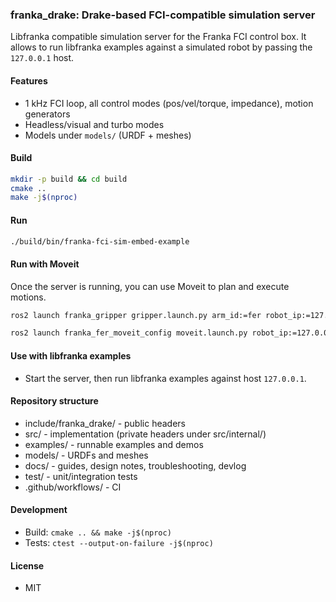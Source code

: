 ### franka_drake: Drake-based FCI-compatible simulation server

Libfranka compatible simulation server for the Franka FCI control box. It allows to run libfranka examples against a simulated robot by passing the `127.0.0.1` host.

#### Features
- 1 kHz FCI loop, all control modes (pos/vel/torque, impedance), motion generators
- Headless/visual and turbo modes
- Models under `models/` (URDF + meshes)

#### Build
```bash
mkdir -p build && cd build
cmake ..
make -j$(nproc)
```

#### Run
```bash
./build/bin/franka-fci-sim-embed-example
```

#### Run with Moveit

Once the server is running, you can use Moveit to plan and execute motions.

```bash
ros2 launch franka_gripper gripper.launch.py arm_id:=fer robot_ip:=127.0.0.1 use_fake_hardware:=false
```

```bash
ros2 launch franka_fer_moveit_config moveit.launch.py robot_ip:=127.0.0.1 use_fake_hardware:=false hand:=true launch_gripper_node:=false
```


#### Use with libfranka examples
- Start the server, then run libfranka examples against host `127.0.0.1`.

#### Repository structure
- include/franka_drake/ - public headers
- src/ - implementation (private headers under src/internal/)
- examples/ - runnable examples and demos
- models/ - URDFs and meshes
- docs/ - guides, design notes, troubleshooting, devlog
- test/ - unit/integration tests
- .github/workflows/ - CI

#### Development
- Build: `cmake .. && make -j$(nproc)`
- Tests: `ctest --output-on-failure -j$(nproc)`

#### License
- MIT